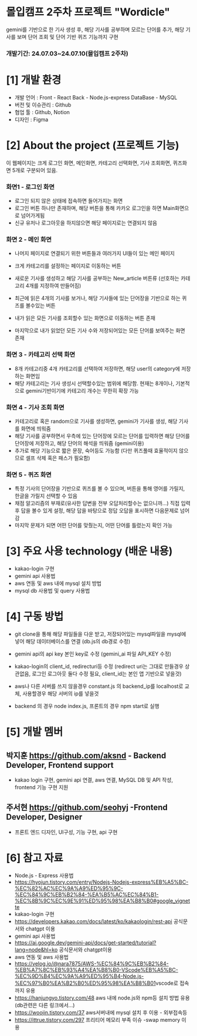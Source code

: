 # 몰입캠프 2주차 프로젝트  "Wordicle"

gemini를 기반으로 한 기사 생성 후, 해당 기사를 공부하며 모르는 단어를 추가, 해당 기사를 보며 단어 조회 및 단어 기반 퀴즈 기능까지 구현

### 개발기간: 24.07.03~24.07.10(몰입캠프 2주차)

# [1] 개발 환경

- 개발 언어 : Front - React Back - Node.js-express DataBase - MySQL
- 버전 및 이슈관리 : Github
- 협업 툴 : Github, Notion
- 디자인 : Figma

# [2] About the project (프로젝트 기능)
이 웹페이지는 크게 로그인 화면, 메인화면, 카테고리 선택화면, 기사 조회화면, 퀴즈화면 5개로 구분되어 있음.

### 화면1 - 로그인 화면
- 로그인 되지 않은 상태에 접속하면 들어가지는 화면
- 로그인 버튼 하나만 존재하며, 해당 버튼을 통해 카카오 로그인을 하면 Main화면으로 넘어가게됨
- 신규 유저나 로그아웃을 하지않으면 해당 페이지로는 연결되지 않음

### 화면 2 - 메인 화면
- 나머지 페이지로 연결되기 위한 버튼들과 여러가지 UI들이 있는 메인 페이지
- 크게 카테고리를 설정하는 페이지로 이동하는 버튼
- 새로운 기사를 생성하고 해당 기사를 공부하는 New_article 버튼류 (선호하는 카테고리 4개를 지정하여 만들어짐)
- 최근에 읽은 4개의 기사를 보거나, 해당 기사들에 있는 단어장을 기반으로 하는 퀴즈를 볼수있는 버튼
- 내가 읽은 모든 기사를 조회할수 있는 화면으로 이동하는 버튼 존재

- 마지막으로 내가 읽었던 모든 기사 수와 저장되어있는 모든 단어를 보여주는 화면 존재
### 화면 3 - 카테고리 선택 화면
- 8개 카테고리중 4개 카테고리를 선택하여 저장하면, 해당 user의 category에 저장하는 화면임
- 해당 카테고리는 기사 생성시 선택할수있는 범위에 해당함. 현재는 8개이나, 기본적으로 gemini기반이기에 카테고리 개수는 무한히 확장 가능

### 화면 4 - 기사 조회 화면
- 카테고리로 혹은 random으로 기사를 생성하면, gemini가 기사를 생성, 해당 기사를 화면에 띄워줌
- 해당 기사를 공부하면서 우측에 있는 단어장에 모르는 단어를 입력하면 해당 단어를 단어장에 저장하고, 해당 단어의 해석을 띄워줌 (gemini이용)
- 추가로 해당 기능으로 짧은 문장, 숙어등도 가능함 (다만 퀴즈풀때 효율적이지 않으므로 셀프 삭제 혹은 패스가 필요함)

### 화면 5 - 퀴즈 화면
- 특정 기사의 단어장을 기반으로 퀴즈를 볼 수 있으며, 버튼을 통해 영어를 가릴지, 한글을 가릴지 선택할 수 있음
- 채점 알고리즘의 부재로(유사한 답변을 전부 오답처리할수는 없으니까...) 직접 입력후 답을 볼수 있게 설정, 해당 답을 바탕으로 정답 오답을 표시하면 다음문제로 넘어감
- 마지막 문제가 되면 어떤 단어를 맞췄는지, 어떤 단어를 틀렸는지 확인 가능

# [3] 주요 사용 technology (배운 내용)
- kakao-login 구현
- gemini api 사용법
- aws 연동 및 aws 내에 mysql 설치 방법
- mysql db 사용법 및 query 사용법


# [4] 구동 방법
- git clone을 통해 해당 파일들을 다운 받고, 저장되어있는 mysql파일을 mysql에 넣어 해당 데이터베이스를 연결 (db.js의 db경로 수정)
- gemini api의 api key 본인 key로 수정 (gemini_ai 파일 API_KEY 수정)
- kakao-login의 client_id, redirecturi등 수정 (redirect uri는 그대로 만들경우 상관없음, 로그인 로그아웃 둘다 수정 필요, client_id는 본인 앱 기반으로 넣을것)

- aws나 다른 서버를 쓰지 않을경우 constant.js 의 backend_ip를 localhost로 교체, 사용할경우 해당 서버의 ip를 넣을것

- backend 의 경우 node index.js, 프론트의 경우 npm start로 실행


# [5] 개발 멤버

## 박지훈 <https://github.com/aksnd> - Backend Developer, Frontend support
- kakao login 구현, gemini api 연결, aws 연결, MySQL DB 및 API 작성, frontend 기능 구현 지원
## 주서현 <https://github.com/seohyj> -Frontend Developer, Designer
- 프론트 엔드 디자인, UI구성, 기능 구현, api 구현


# [6] 참고 자료
- Node.js - Express 사용법
- <https://hyojun.tistory.com/entry/Nodejs-Nodejs-express%EB%A5%BC-%EC%82%AC%EC%9A%A9%ED%95%9C-%EC%84%9C%EB%B2%84-%EA%B5%AC%EC%84%B1-%EC%8B%9C%EC%9E%91%ED%95%98%EA%B8%B0#google_vignette>
- kakao-login 구현
- <https://developers.kakao.com/docs/latest/ko/kakaologin/rest-api> 공식문서와 chatgpt 이용
- gemini api 사용법
- <https://ai.google.dev/gemini-api/docs/get-started/tutorial?lang=node&hl=ko> 공식문서와 chatgpt이용
- aws 연동 및 aws 사용법
- <https://velog.io/@nara7875/AWS-%EC%84%9C%EB%B2%84-%EB%A7%8C%EB%93%A4%EA%B8%B0-VScode%EB%A5%BC-%EC%9D%B4%EC%9A%A9%ED%95%B4-Node.js-%EC%97%B0%EA%B2%B0%ED%95%98%EA%B8%B01>vscode로 접속까지 유용
-  <https://hanjungyo.tistory.com/48> aws 내에 node.js와 npm등 설치 방법 유용 (db관련은 다른 링크에서...)
- <https://woojin.tistory.com/37> aws서버내에 mysql 설치 후 이용 - 외부접속등
- <https://ittrue.tistory.com/297> 프리티어 메모리 부족 이슈 -swap memory 이용
